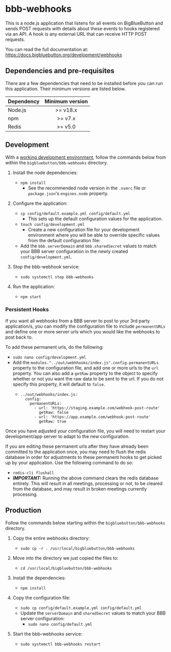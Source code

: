 # bbb-webhooks

This is a node.js application that listens for all events on BigBlueButton and sends POST requests with details about these events to hooks registered via an API. A hook is any external URL that can receive HTTP POST requests.

You can read the full documentation at: https://docs.bigbluebutton.org/development/webhooks

## Dependencies and pre-requisites

There are a few dependencies that need to be installed before you can run this application.
Their minimum versions are listed below.

| Dependency            | Minimum version             |
|-----------------------|:---------------------------:|
| Node.js               | >= v18.x                    |
| npm                   | >= v7.x                     |
| Redis                 | >= v5.0                     |

## Development

With a [working development environment](https://docs.bigbluebutton.org/development/guide), follow the commands below from within the `bigbluebutton/bbb-webhooks` directory.

1. Install the node dependencies:
    - `npm install`
      * See the recommended node version in the `.nvmrc` file or `package.json`'s `engines.node` property.

2. Configure the application:
    - `cp config/default.example.yml config/default.yml`
      * This sets up the default configuration values for the application.
    - `touch config/development.yml`
      * Create a new configuration file for your development environment where you will be able to override specific values from the default configuration file:
    - Add the `bbb.serverDomain` and `bbb.sharedSecret` values to match your BBB server configuration in the newly created `config/development.yml`.

3. Stop the bbb-webhook service:
    - `sudo systemctl stop bbb-webhooks`

4. Run the application:
    - `npm start`

### Persistent Hooks

If you want all webhooks from a BBB server to post to your 3rd party application/s, you can modify the configuration file to include `permanentURLs` and define one or more server urls which you would like the webhooks to post back to.

To add these permanent urls, do the following:
 - `sudo nano config/development.yml`
 - Add the `modules."../out/webhhooks/index.js".config.permanentURLs` property to the configuration file, and add one or more urls to the `url` property. You can also add a `getRaw` property to the object to specify whether or not you want the raw data to be sent to the url. If you do not specify this property, it will default to `false`.
    - ```
      ../out/webhooks/index.js:
        config:
          permanentURLs:
            - url: 'https://staging.example.com/webhook-post-route'
              getRaw: false
            - url: 'https://app.example.com/webhook-post-route'
              getRaw: true
      ```

Once you have adjusted your configuration file, you will need to restart your development/app server to adapt to the new configuration.

If you are editing these permanent urls after they have already been committed to the application once, you may need to flush the redis database in order for adjustments to these permanent hooks to get picked up by your application. Use the following command to do so:
 - `redis-cli flushall`
 - **_IMPORTANT:_** Running the above command clears the redis database entirely. This will result in all meetings, processing or not, to be cleared from the database, and may result in broken meetings currently processing.

## Production

Follow the commands below starting within the `bigbluebutton/bbb-webhooks` directory.

1. Copy the entire webhooks directory:
    - `sudo cp -r . /usr/local/bigbluebutton/bbb-webhooks`

2. Move into the directory we just copied the files to:
    - `cd /usr/local/bigbluebutton/bbb-webhooks`

3. Install the dependencies:
    - `npm install`

4. Copy the configuration file:
    - `sudo cp config/default.example.yml config/default.yml`
    - Update the `serverDomain` and `sharedSecret` values to match your BBB server configuration:
        - `sudo nano config/default.yml`

9. Start the bbb-webhooks service:
    - `sudo systemctl bbb-webhooks restart`
